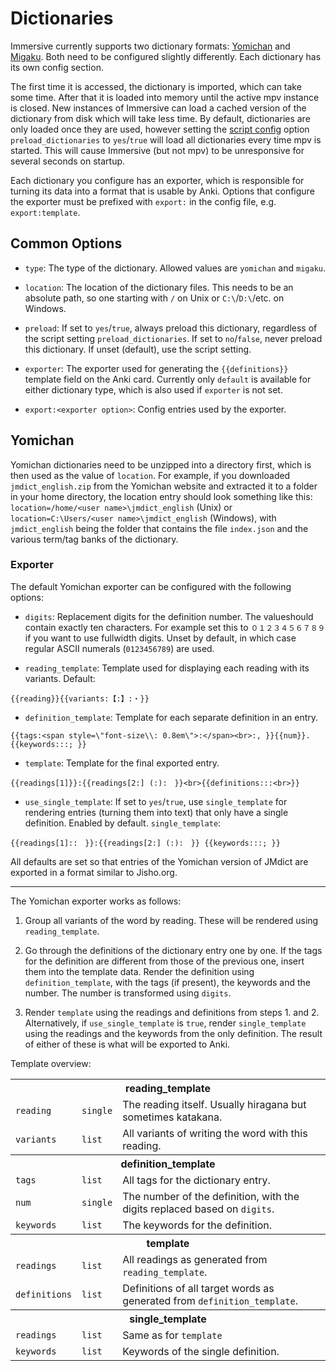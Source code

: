 # Dictionaries

Immersive currently supports two dictionary formats:
[Yomichan](https://foosoft.net/projects/yomichan/) and
[Migaku](https://ankiweb.net/shared/info/1655992655). Both need to be
configured slightly differently. Each dictionary has its own config section.

The first time it is accessed, the dictionary is imported, which can take some
time. After that it is loaded into memory until the active mpv instance is
closed. New instances of Immersive can load a cached version of the dictionary
from disk which will take less time. By default, dictionaries are only loaded
once they are used, however setting the [script config](doc/script-config.md)
option `preload_dictionaries` to `yes`/`true` will load all dictionaries every
time mpv is started. This will cause Immersive (but not mpv) to be
unresponsive for several seconds on startup.

Each dictionary you configure has an exporter, which is responsible for
turning its data into a format that is usable by Anki. Options that configure
the exporter must be prefixed with `export:` in the config file, e.g.
`export:template`.

## Common Options

- `type`: The type of the dictionary. Allowed values are `yomichan` and `migaku`.

- `location`: The location of the dictionary files. This needs to be an absolute
  path, so one starting with `/` on Unix or `C:\`/`D:\`/etc. on Windows.

- `preload`: If set to `yes`/`true`, always preload this dictionary,
  regardless of the script setting `preload_dictionaries`. If set to
  `no`/`false`, never preload this dictionary. If unset (default), use the
  script setting.

- `exporter`: The exporter used for generating the `{{definitions}}` template
  field on the Anki card. Currently only `default` is available for either
  dictionary type, which is also used if `exporter` is not set.

- `export:<exporter option>`: Config entries used by the exporter.


## Yomichan

Yomichan dictionaries need to be unzipped into a directory first, which is
then used as the value of `location`. For example, if you downloaded
`jmdict_english.zip` from the Yomichan website and extracted it to a folder in
your home directory, the location entry should look something like this:
`location=/home/<user name>\jmdict_english` (Unix) or `location=C:\Users/<user
name>\jmdict_english` (Windows), with `jmdict_english` being the folder that
contains the file `index.json` and the various term/tag banks of the
dictionary.

### Exporter

The default Yomichan exporter can be configured with the following options:

- `digits`: Replacement digits for the definition number. The valueshould
  contain exactly ten characters. For example set this to `０１２３４５６７８９` if you
  want to use fullwidth digits. Unset by default, in which case regular ASCII
  numerals (`0123456789`) are used.

- `reading_template`: Template used for displaying each reading with its
  variants. Default:

```
{{reading}}{{variants:【:】:・}}
```

- `definition_template`: Template for each separate definition in an entry.

```
{{tags:<span style=\"font-size\\: 0.8em\">:</span><br>:, }}{{num}}. {{keywords:::; }}
```

- `template`: Template for the final exported entry.

```
{{readings[1]}}:{{readings[2:] (:):　}}<br>{{definitions:::<br>}}
```

- `use_single_template`: If set to `yes`/`true`, use `single_template` for
  rendering entries (turning them into text) that only have a single definition.
  Enabled by default. `single_template`:

```
{{readings[1]::　}}:{{readings[2:] (:):　}} {{keywords:::; }}
```

All defaults are set so that entries of the Yomichan version of JMdict are
exported in a format similar to Jisho.org.

---

The Yomichan exporter works as follows:

1. Group all variants of the word by reading. These will be rendered using
   `reading_template`.

2. Go through the definitions of the dictionary entry one by one. If the tags
   for the definition are different from those of the previous one, insert them
   into the template data. Render the definition using `definition_template`,
   with the tags (if present), the keywords and the number. The number is
   transformed using `digits`.

3. Render `template` using the readings and definitions from steps 1. and 2.
   Alternatively, if `use_single_template` is `true`, render `single_template`
   using the readings and the keywords from the only definition. The result of
   either of these is what will be exported to Anki.

Template overview:

<table>
	<tr>
		<th colspan="3">reading_template</th>
	</tr>
	<tr>
		<td><code>reading</code></td>
		<td><code>single</code></td>
		<td>The reading itself. Usually hiragana but sometimes katakana.</td>
	</tr>
	<tr>
		<td><code>variants</code></td>
		<td><code>list</code></td>
		<td>All variants of writing the word with this reading.</td>
	</tr>
	<tr>
		<th colspan="3">definition_template</th>
	</tr>
	<tr>
		<td><code>tags</code></td>
		<td><code>list</code></td>
		<td>All tags for the dictionary entry.</td>
	<tr>
		<td><code>num</code></td>
		<td><code>single</code></td>
		<td>The number of the definition, with the digits replaced based on <code>digits</code>.</td>
	<tr>
		<td><code>keywords</code></td>
		<td><code>list</code></td>
		<td>The keywords for the definition.</td>
	<tr>
		<th colspan="3">template</th>
	</tr>
	<tr>
		<td><code>readings</code></td>
		<td><code>list</code></td>
		<td>All readings as generated from <code>reading_template</code>.</td>
	</tr>
	<tr>
		<td><code>definitions</code></td>
		<td><code>list</code></td>
		<td>Definitions of all target words as generated from <code>definition_template</code>.</td>
	</tr>
	<tr>
		<th colspan="3">single_template</th>
	</tr>
	<tr>
		<td><code>readings</code></td>
		<td><code>list</code></td>
		<td>Same as for <code>template</code></td>
	</tr>
	<tr>
		<td><code>keywords</code></td>
		<td><code>list</code></td>
		<td>Keywords of the single definition.</td>
	</tr>
</table>
